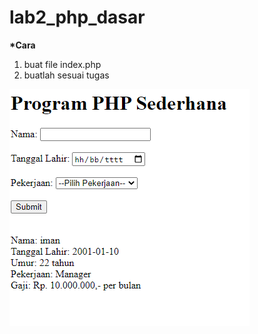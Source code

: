 # lab2_php_dasar

**\*Cara**

1. buat file index.php
2. buatlah sesuai tugas

![gambar 1](gambar/1.png)
